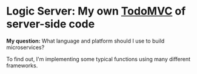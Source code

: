 # Logic Server: My own [TodoMVC](https://todomvc.com) of server-side code

**My question:** What language and platform should I use to build microservices?

To find out, I'm implementing some typical functions using many different frameworks.
